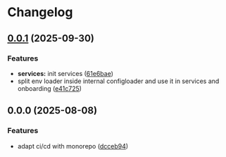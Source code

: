 # Changelog

## [0.0.1](https://github.com/onyxia-datalab/onyxia-backend/compare/services-v0.0.0...services-v0.0.1) (2025-09-30)


### Features

* **services:** init services ([61e6bae](https://github.com/onyxia-datalab/onyxia-backend/commit/61e6bae8a048dd846a112ea399469f59d50af915))
* split env loader inside internal configloader and use it in services and onboarding ([e41c725](https://github.com/onyxia-datalab/onyxia-backend/commit/e41c72595a60e51f6c9c548e48c0a9d86da7ce88))

## 0.0.0 (2025-08-08)


### Features

* adapt ci/cd with monorepo ([dcceb94](https://github.com/onyxia-datalab/onyxia-backend/commit/dcceb9474a8559cf63728b4e7b929524689b1904))
